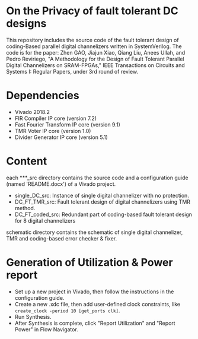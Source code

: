 # On the Privacy of fault tolerant DC designs

This repository includes the source code of the fault tolerant design of coding-Based parallel digital channelizers written in SystemVerilog.
The code is for the paper:
Zhen GAO, Jiajun Xiao, Qiang Liu, Anees Ullah, and Pedro Reviriego, "A Methodology for the Design of Fault Tolerant Parallel Digital Channelizers on SRAM-FPGAs," IEEE Transactions on Circuits and Systems I: Regular Papers, under 3rd round of review.

# Dependencies
- Vivado 2018.2
- FIR Compiler IP core (version 7.2)
- Fast Fourier Transform IP core (version 9.1)
- TMR Voter IP core (version 1.0)
- Divider Generator IP core (version 5.1)

# Content

each ***_src directory contains the source code and a configuration guide (named 'README.docx') of a Vivado project. 

- single_DC_src: Instance of single digital channelizer with no protection.
- DC_FT_TMR_src: Fault tolerant design of digital channelizers using TMR method.
- DC_FT_coded_src: Redundant part of coding-based fault tolerant design for 8 digital channelizers

schematic directory contains the schematic of single digital channelizer, TMR and coding-based error checker & fixer.

# Generation of Utilization & Power report
- Set up a new project in Vivado, then follow the instructions in the configuration guide.
- Create a new .xdc file, then add user-defined clock constraints, like
`create_clock -period 10 [get_ports clk]`.
- Run Synthesis.
- After Synthesis is complete, click "Report Utilization" and "Report Power" in Flow Navigator.
